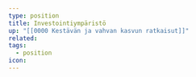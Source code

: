 ```yaml
---
type: position
title: Investointiympäristö
up: "[[0000 Kestävän ja vahvan kasvun ratkaisut]]"
related:
tags:
  - position
icon:
---
```



